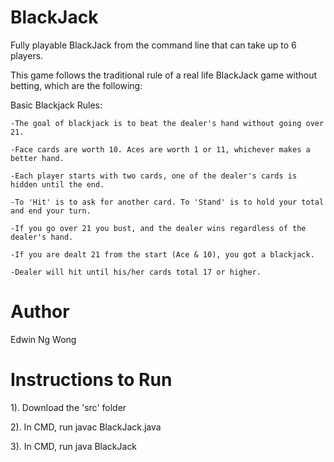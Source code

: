 # BlackJack
Fully playable BlackJack from the command line that can take up to 6 players. 

This game follows the traditional rule of a real life BlackJack game without betting, which are the following:

Basic Blackjack Rules:

	-The goal of blackjack is to beat the dealer's hand without going over 21.

	-Face cards are worth 10. Aces are worth 1 or 11, whichever makes a better hand.

	-Each player starts with two cards, one of the dealer's cards is hidden until the end.

	-To 'Hit' is to ask for another card. To 'Stand' is to hold your total and end your turn.

	-If you go over 21 you bust, and the dealer wins regardless of the dealer's hand.

	-If you are dealt 21 from the start (Ace & 10), you got a blackjack.

	-Dealer will hit until his/her cards total 17 or higher.

# Author

Edwin Ng Wong

# Instructions to Run

1). Download the 'src' folder

2). In CMD, run javac BlackJack.java

3). In CMD, run java BlackJack
